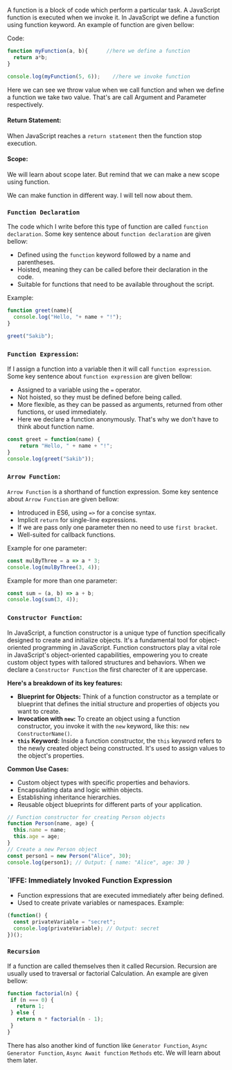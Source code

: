 
A function is a block of code which perform a particular task. A JavaScript function is executed when we invoke it. In JavaScript we define a function using function keyword. An example of function are given bellow:

Code:
```js
function myFunction(a, b){      //here we define a function
  return a*b;
}

console.log(myFunction(5, 6));    //here we invoke function
```

Here we can see we throw value when we call function and when we define a function we take two value. That's are call Argument and Parameter respectively. 

#### Return Statement:

When JavaScript reaches a `return statement` then the function stop execution.

#### Scope:
We will learn about scope later. But remind that we can make a new scope using function.

We can make function in different way. I will tell now about them.

### `Function Declaration`

The code which I write before this type of function are called `function declaration`. Some key sentence about `function declaration` are given bellow:

- Defined using the `function` keyword followed by a name and parentheses.
- Hoisted, meaning they can be called before their declaration in the code.
- Suitable for functions that need to be available throughout the script.

Example:
```js
function greet(name){
  console.log("Hello, "+ name + "!");
}

greet("Sakib");
```


### `Function Expression`:

If I assign a function into a variable then it will call `function expression`. Some key sentence about `function expression` are given bellow:

- Assigned to a variable using the `=` operator.
- Not hoisted, so they must be defined before being called.
- More flexible, as they can be passed as arguments, returned from other functions, or used immediately.
- Here we declare a function anonymously. That's why we don't have to think about function name.

```js
const greet = function(name) {
	return "Hello, " + name + "!";
}
console.log(greet("Sakib"));
```

### `Arrow Function`:

`Arrow Function` is a shorthand of function expression. Some key sentence about `Arrow Function` are given bellow:

- Introduced in ES6, using `=>` for a concise syntax.
- Implicit `return` for single-line expressions.
- If we are pass only one parameter then no need to use `first bracket`.
- Well-suited for callback functions.

Example for one parameter:
```js
const mulByThree = a => a * 3;
console.log(mulByThree(3, 4));
```

Example for more than one parameter:
```js
const sum = (a, b) => a + b;
console.log(sum(3, 4));
```

### `Constructor Function`:

In JavaScript, a function constructor is a unique type of function specifically designed to create and initialize objects. It's a fundamental tool for object-oriented programming in JavaScript. Function constructors play a vital role in JavaScript's object-oriented capabilities, empowering you to create custom object types with tailored structures and behaviors. When we declare a `Constructor Function` the first charecter of it are uppercase.

**Here's a breakdown of its key features:**

- **Blueprint for Objects:** Think of a function constructor as a template or blueprint that defines the initial structure and properties of objects you want to create.
- **Invocation with `new`:** To create an object using a function constructor, you invoke it with the `new` keyword, like this: `new ConstructorName()`.
- **`this` Keyword:** Inside a function constructor, the `this` keyword refers to the newly created object being constructed. It's used to assign values to the object's properties.

**Common Use Cases:**

- Custom object types with specific properties and behaviors.
- Encapsulating data and logic within objects.
- Establishing inheritance hierarchies.
- Reusable object blueprints for different parts of your application.

```js
// Function constructor for creating Person objects
function Person(name, age) {
  this.name = name;
  this.age = age;
}
// Create a new Person object
const person1 = new Person("Alice", 30);
console.log(person1); // Output: { name: "Alice", age: 30 }

```

### `IFFE: Immediately Invoked Function Expression

- Function expressions that are executed immediately after being defined.
- Used to create private variables or namespaces.
Example:
```js
(function() {
  const privateVariable = "secret";
  console.log(privateVariable); // Output: secret
})();
```

### `Recursion`
 If a function are called themselves then it called Recursion. Recursion are usually used to traversal or factorial Calculation. An example are given bellow:
 ```js
 function factorial(n) {
  if (n === 0) {
    return 1;
  } else {
    return n * factorial(n - 1);
  }
}
```

There has also another kind of function like `Generator Function`, `Async Generator Function`, `Async Await function` `Methods` etc. We will learn about them later.